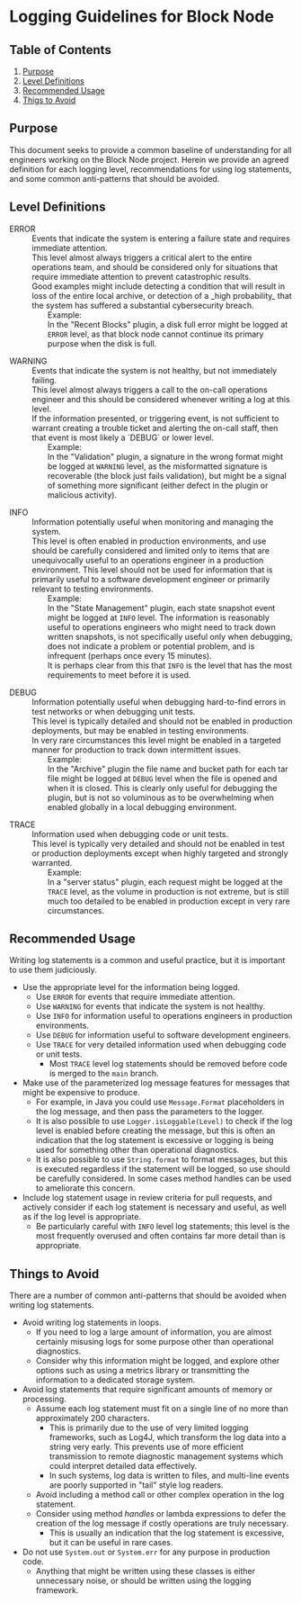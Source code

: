 # Logging Guidelines for Block Node

## Table of Contents

1. [Purpose](#purpose)
2. [Level Definitions](#level-definitions)
3. [Recommended Usage](#recommended-usage)
4. [Thigs to Avoid](#things-to-avoid)

## Purpose

This document seeks to provide a common baseline of understanding for all
engineers working on the Block Node project. Herein we provide an agreed
definition for each logging level, recommendations for using log statements,
and some common anti-patterns that should be avoided.

## Level Definitions

<dl>
  <dt>ERROR</dt>
  <dd>Events that indicate the system is entering a failure state and
    requires immediate attention.<br/>
    This level almost always triggers a critical alert to the entire operations
    team, and should be considered only for situations that require immediate
    attention to prevent catastrophic results.<br/>
    Good examples might include detecting a condition that will result in loss
    of the entire local archive, or detection of a _high probability_ that the
    system has suffered a substantial cybersecurity breach.<br/>
    <p style='margin-left:2em;margin-top:0em'>Example:<br/>
        In the "Recent Blocks" plugin, a disk full error might be logged at
        <code>ERROR</code> level, as that block node cannot continue its
        primary purpose when the disk is full.
    </p>
    </dd>
  <dt>WARNING</dt>
  <dd>Events that indicate the system is not healthy, but not immediately
    failing.<br/>
    This level almost always triggers a call to the on-call operations engineer
    and this should be considered whenever writing a log at this level.<br/>
    If the information presented, or triggering event, is not sufficient to
    warrant creating a trouble ticket and alerting the on-call staff, then
    that event is most likely a `DEBUG` or lower level.<br/>
    <p style='margin-left:2em;margin-top:0em'>Example:<br/>
        In the "Validation" plugin, a signature in the wrong format might be
        logged at <code>WARNING</code> level, as the misformatted signature
        is recoverable (the block just fails validation), but might be a signal
        of something more significant (either defect in the plugin or malicious
        activity).
    </p>
  </dd>
  <dt>INFO</dt>
  <dd>Information potentially useful when monitoring and managing the system.<br/>
    This level is often enabled in production environments, and use should be
    carefully considered and limited only to items that are unequivocally useful
    to an operations engineer in a production environment. This level should not
    be used for information that is primarily useful to a software development
    engineer or primarily relevant to testing environments.<br/>
    <p style='margin-left:2em;margin-top:0em'>Example:<br/>
        In the "State Management" plugin, each state snapshot event might be
        logged at <code>INFO</code> level. The information is reasonably useful
        to operations engineers who might need to track down written snapshots,
        is not specifically useful only when debugging, does not indicate a
        problem or potential problem, and is infrequent (perhaps once every
        15 minutes).<br/>
        It is perhaps clear from this that <code>INFO</code> is the level that
        has the most requirements to meet before it is used.
    </p>
  </dd>
  <dt>DEBUG</dt>
  <dd>Information potentially useful when debugging hard-to-find errors in
    test networks or when debugging unit tests.<br/>
    This level is typically detailed and should not be enabled in production
    deployments, but may be enabled in testing environments.<br/>
    In very rare circumstances this level might be enabled in a targeted
    manner for production to track down intermittent issues.<br/>
    <p style='margin-left:2em;margin-top:0em'>Example:<br/>
        In the "Archive" plugin the file name and bucket path for each tar
        file might be logged at <code>DEBUG</code> level when the file is
        opened and when it is closed. This is clearly only useful for debugging
        the plugin, but is not so voluminous as to be overwhelming when enabled
        globally in a local debugging environment.
    </p>
  </dd>
  <dt>TRACE</dt>
  <dd>Information used when debugging code or unit tests.<br/>
    This level is typically very detailed and should not be enabled in
    test or production deployments except when highly targeted and
    strongly warranted.<br/>
    <p style='margin-left:2em;margin-top:0em'>Example:<br/>
        In a "server status" plugin, each request might be logged at the
        <code>TRACE</code> level, as the volume in production is not extreme,
        but is still much too detailed to be enabled in production except in
        very rare circumstances.
    </p>
  </dd>
</dl>

## Recommended Usage

Writing log statements is a common and useful practice, but it is important to
use them judiciously.

* Use the appropriate level for the information being logged.
  * Use `ERROR` for events that require immediate attention.
  * Use `WARNING` for events that indicate the system is not healthy.
  * Use `INFO` for information useful to operations engineers in production
    environments.
  * Use `DEBUG` for information useful to software development engineers.
  * Use `TRACE` for very detailed information used when debugging code or unit
    tests.
    * Most `TRACE` level log statements should be removed before code is merged
      to the `main` branch.
* Make use of the parameterized log message features for messages that might
  be expensive to produce.
  * For example, in Java you could use `Message.Format` placeholders in the log
    message, and then pass the parameters to the logger.
  * It is also possible to use `Logger.isLoggable(Level)` to check if the log
    level is enabled before creating the message, but this is often an
    indication that the log statement is excessive or logging is being used for
    something other than operational diagnostics.
  * It is also possible to use `String.format` to format messages, but this is
    executed regardless if the statement will be logged, so use should be
    carefully considered. In some cases method handles can be used to ameliorate
    this concern.
* Include log statement usage in review criteria for pull requests, and actively
  consider if each log statement is necessary and useful, as well as if the log
  level is appropriate.
  * Be particularly careful with `INFO` level log statements; this level is the
    most frequently overused and often contains far more detail than is
    appropriate.

## Things to Avoid

There are a number of common anti-patterns that should be avoided when writing
log statements.

* Avoid writing log statements in loops.
  * If you need to log a large amount of information, you are almost certainly
    misusing logs for some purpose other than operational diagnostics.
  * Consider why this information might be logged, and explore other options
    such as using a metrics library or transmitting the information to a
    dedicated storage system.
* Avoid log statements that require significant amounts of memory or processing.
  * Assume each log statement must fit on a single line of no more than
    approximately 200 characters.
    * This is primarily due to the use of very limited logging frameworks, such
      as Log4J, which transform the log data into a string very early. This
      prevents use of more efficient transmission to remote diagnostic
      management systems which could interpret detailed data effectively.
    * In such systems, log data is written to files, and multi-line events are
      poorly supported in "tail" style log readers.
  * Avoid including a method call or other complex operation in the log
    statement.
  * Consider using method _handles_ or lambda expressions to defer the creation
    of the log message if costly operations are truly necessary.
    * This is usually an indication that the log statement is excessive, but it
      can be useful in rare cases.
* Do not use `System.out` or `System.err` for any purpose in production code.
  * Anything that might be written using these classes is either unnecessary
    noise, or should be written using the logging framework.
